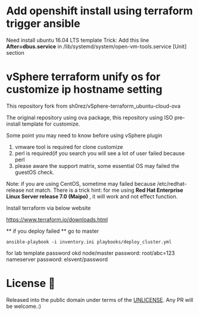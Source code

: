 # Add openshift install using terraform trigger ansible
Need install ubuntu 16.04 LTS template
Trick: Add this line **After=dbus.service** in /lib/systemd/system/open-vm-tools.service [Unit] section

# vSphere terraform unify os for customize ip hostname setting
This repository fork from sh0rez/vSphere-terraform_ubuntu-cloud-ova

The original repository using ova package, this repository using ISO pre-install
template for customize.

Some point you may need to know before using vSphere plugin

1. vmware tool is required for clone customize
2. perl is required(if you search you will see a lot of user failed because perl
3. please aware the support matrix, some essential OS may failed the guestOS check.

Note: if you are using CentOS, sometime may failed because /etc/redhat-release not match.
There is a trick hint: for me using **Red Hat Enterprise Linux Server release 7.0 (Maipo)**
, it will work and not effect function.


Install terraform via below website

https://www.terraform.io/downloads.html

** if you deploy failed **
go to master
```
ansible-playbook -i inventory.ini playbooks/deploy_cluster.yml
```
for lab template password
okd node/master password: root/abc=123
nameserver password: elsvent/password

# License :book:
Released into the public domain under terms of the [UNLICENSE](/LICENSE).
Any PR will be welcome.:)
